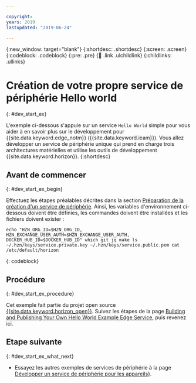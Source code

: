 ```yaml
---

copyright:
years: 2019
lastupdated: "2019-06-24"  

---
```


{:new_window: target="blank"}
{:shortdesc: .shortdesc}
{:screen: .screen}
{:codeblock: .codeblock}
{:pre: .pre}
{:child: .link .ulchildlink}
{:childlinks: .ullinks}

# Création de votre propre service de périphérie Hello world
{: #dev_start_ex}

L'exemple ci-dessous s'appuie sur un service `Hello World` simple pour vous aider à en savoir plus sur le développement pour {{site.data.keyword.edge_notm}} ({{site.data.keyword.ieam}}). Vous allez développer un service de périphérie unique qui prend en charge trois architectures matérielles et utilise les outils de développement {{site.data.keyword.horizon}}.
{:shortdesc}

## Avant de commencer
{: #dev_start_ex_begin}

Effectuez les étapes préalables décrites dans la section [Préparation de la création d'un service de périphérie](service_containers.md). Ainsi, les variables d'environnement ci-dessous doivent être définies, les commandes doivent être installées et les fichiers doivent exister :
```
echo "HZN_ORG_ID=$HZN_ORG_ID, HZN_EXCHANGE_USER_AUTH=$HZN_EXCHANGE_USER_AUTH, DOCKER_HUB_ID=$DOCKER_HUB_ID" which git jq make ls ~/.hzn/keys/service.private.key ~/.hzn/keys/service.public.pem cat /etc/default/horizon
```
{: codeblock}

## Procédure
{: #dev_start_ex_procedure}

Cet exemple fait partie du projet open source [{{site.data.keyword.horizon_open}}](https://github.com/open-horizon/). Suivez les étapes de la page [Building and Publishing Your Own Hello World Example Edge Service](https://github.com/open-horizon/examples/blob/master/edge/services/helloworld/CreateService.md#build-publish-your-hw), puis revenez ici.

## Etape suivante
{: #dev_start_ex_what_next}

* Essayez les autres exemples de services de périphérie à la page [Développer un service de périphérie pour les appareils}](../OH/docs/developing/developing.md).
